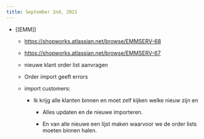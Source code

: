 ```yaml
---
title: September 2nd, 2021
---
```


- [[EMM]]
	 - https://shopworks.atlassian.net/browse/EMMSERV-68

	 - https://shopworks.atlassian.net/browse/EMMSERV-67

	 - nieuwe klant order list aanvragen

	 - Order import geeft errors

	 - import customers:
		 - Ik krijg alle klanten binnen en moet zelf kijken welke nieuw zijn en
			 - Alles updaten en de nieuwe importeren.

			 - En van alle nieuwe een lijst maken waarvoor we de order lists moeten binnen halen.
